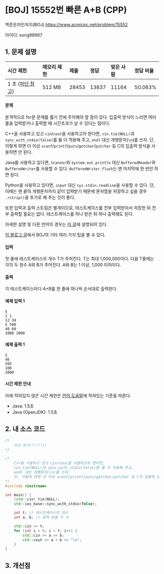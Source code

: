 # [BOJ] 15552번 빠른 A+B (CPP)

백준온라인저지(BOJ) https://www.acmicpc.net/problem/15552

아이디: song98987



## 1. 문제 설명

| 시간 제한                                                  | 메모리 제한 | 제출  | 정답  | 맞은 사람 | 정답 비율 |
| :--------------------------------------------------------- | :---------- | :---- | :---- | :-------- | :-------- |
| 1 초 ([하단 참고](https://www.acmicpc.net/problem/15552#)) | 512 MB      | 28453 | 13837 | 11164     | 50.063%   |

#### 문제

본격적으로 for문 문제를 풀기 전에 주의해야 할 점이 있다. 입출력 방식이 느리면 여러 줄을 입력받거나 출력할 때 시간초과가 날 수 있다는 점이다.

C++을 사용하고 있고 `cin`/`cout`을 사용하고자 한다면, `cin.tie(NULL)`과 `sync_with_stdio(false)`를 둘 다 적용해 주고, `endl` 대신 개행문자(`\n`)를 쓰자. 단, 이렇게 하면 더 이상 `scanf`/`printf`/`puts`/`getchar`/`putchar` 등 C의 입출력 방식을 사용하면 안 된다.

Java를 사용하고 있다면, `Scanner`와 `System.out.println` 대신 `BufferedReader`와 `BufferedWriter`를 사용할 수 있다. `BufferedWriter.flush`는 맨 마지막에 한 번만 하면 된다.

Python을 사용하고 있다면, `input` 대신 `sys.stdin.readline`을 사용할 수 있다. 단, 이때는 맨 끝의 개행문자까지 같이 입력받기 때문에 문자열을 저장하고 싶을 경우 `.rstrip()`을 추가로 해 주는 것이 좋다.

또한 입력과 출력 스트림은 별개이므로, 테스트케이스를 전부 입력받아서 저장한 뒤 전부 출력할 필요는 없다. 테스트케이스를 하나 받은 뒤 하나 출력해도 된다.

자세한 설명 및 다른 언어의 경우는 [이 글](https://www.acmicpc.net/board/view/22716)에 설명되어 있다.

[이 블로그 글](https://www.acmicpc.net/blog/view/55)에서 BOJ의 기타 여러 가지 팁을 볼 수 있다.

#### 입력

첫 줄에 테스트케이스의 개수 T가 주어진다. T는 최대 1,000,000이다. 다음 T줄에는 각각 두 정수 A와 B가 주어진다. A와 B는 1 이상, 1,000 이하이다.

#### 출력

각 테스트케이스마다 A+B를 한 줄에 하나씩 순서대로 출력한다.



#### 예제 입력 1

```
5
1 1
12 34
5 500
40 60
1000 1000
```

#### 예제 출력 1

```
2
46
505
100
2000
```



#### 시간 제한 안내

아래 적혀있지 않은 시간 제한은 [언어 도움말](https://www.acmicpc.net/help/language)에 적혀있는 기준을 따른다.

- Java: 1.5초
- Java (OpenJDK): 1.5초



## 2. 내 소스 코드

```C++
/*
	다시 보기!!!!!!!!
*/

/*
	C++을 사용하고 있고 cin/cout을 사용하고자 한다면, 
	cin.tie(NULL)과 sync_with_stdio(false)를 둘 다 적용해 주고, 
	endl 대신 개행문자(\n)를 쓰자. 
	단, 이렇게 하면 더 이상 scanf/printf/puts/getchar/putchar 등 C의 입출력 방식을 사용하면 안 된다.
*/
#include <iostream>

int main() {
	(std::cin).tie(NULL); 
	std::ios_base::sync_with_stdio(false);

	int t; // 테스트케이스의 개수
	int a, b; // 입력 받을 두 수

	std::cin >> t;
	for (int i = 0; i < t; i++) {
		std::cin >> a >> b;
		std::cout << a + b << "\n";
	}
}
```



## 3. 개선점

